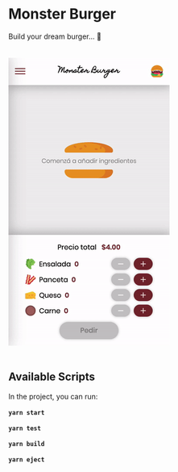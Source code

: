 # Monster Burger
Build your dream burger... 🍔
<br/>
<br/>
<br/>
![](monster-burger.gif)
<br/>
<br/>

## Available Scripts

In the project, you can run:

**`yarn start`**

**`yarn test`**

**`yarn build`**

**`yarn eject`**
